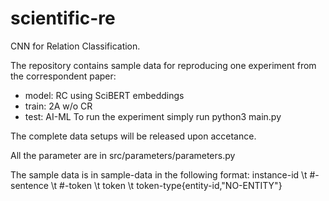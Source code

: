 # scientific-re
CNN for Relation Classification.

The repository contains sample data for reproducing one experiment from the correspondent paper:
  - model: RC using SciBERT embeddings
  - train: 2A w/o CR
  - test: AI-ML
To run the experiment simply run python3 main.py

The complete data setups will be released upon accetance.

All the parameter are in src/parameters/parameters.py

The sample data is in sample-data in the following format:
instance-id \t #-sentence \t #-token \t token \t token-type{entity-id,"NO-ENTITY"}

